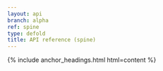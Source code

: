 ```yaml
---
layout: api
branch: alpha
ref: spine
type: defold
title: API reference (spine)
---
```

{% include anchor_headings.html html=content %}